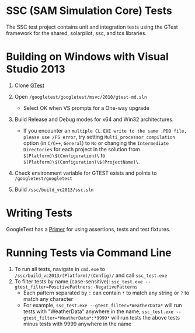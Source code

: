# SSC (SAM Simulation Core) Tests

The SSC test project contains unit and integration tests using the GTest framework for the shared, solarpilot, ssc, and tcs libraries.

# Building on Windows with Visual Studio 2013

1. Clone [GTest](https://github.com/google/googletest) 

2. Open ```/googletest/googletest/msvc/2010/gtest-md.sln```
	* Select OK when VS prompts for a One-way upgrade	
3. Build Release and Debug modes for x64 and Win32 architectures.
	* If you encounter an ```multiple CL.EXE write to the same .PDB file, please use /FS error```, try setting ```Multi_processor compilation``` option (in ```C/C++```, ```General```) to ```No``` or changing the ```Intermediate Directories``` for each project in the solution from ```$(Platform)\$(Configuration)\``` to ```$(Platform)\$(Configuration)\$(ProjectName)\```.
4. Check environment variable for GTEST exists and points to ```/googletest/googletest```

5. Build ```/ssc/build_vc2013/ssc.sln```

# Writing Tests
GoogleTest has a [Primer](https://github.com/google/googletest/blob/master/googletest/docs/Primer.md#simple-tests) for using assertions, tests and test fixtures.

# Running Tests via Command Line
1. To run all tests, navigate in ```cmd.exe``` to ```/ssc/build_vc2013/(Platform)/(Config)/``` and call ```ssc_test.exe```
2. To filter tests by name (case-sensitive): ```ssc_test.exe --gtest_filter=PositivePattners:-NegativePatterns```
	* Each pattern separated by ```:``` can contain ```*``` to match any string or ```?``` to match any character
	* For example, ```ssc_test.exe --gtest_filter=*WeatherData*``` will run tests with "WeatherData" anywhere in the name; ```ssc_test.exe --gtest_filter=*WeatherData*:*9999*``` will run tests the above tests minus tests with 9999 anywhere in the name
